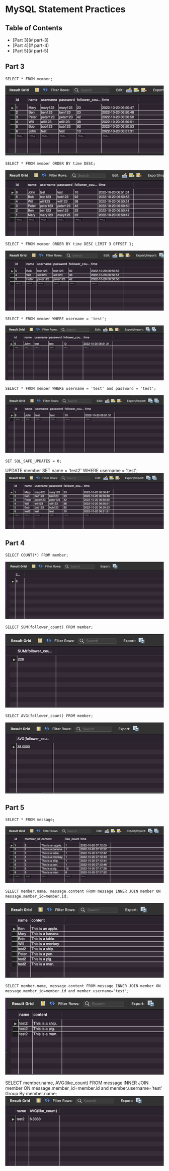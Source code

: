 # MySQL Statement Practices

## Table of Contents
* [Part 3](# part-3)
* [Part 4](# part-4)
* [Part 5](# part-5)


## Part 3

    SELECT * FROM member;
![screenshots/3-1](screenshots/3-1.png)

    SELECT * FROM member ORDER BY time DESC;
![screenshots/3-2](screenshots/3-2.png)

    SELECT * FROM member ORDER BY time DESC LIMIT 3 OFFSET 1;
![screenshots/3-3](screenshots/3-3.png)

    SELECT * FROM member WHERE username = 'test';
![screenshots/3-4](screenshots/3-4.png)

    SELECT * FROM member WHERE username = 'test' and password = 'test';
![screenshots/3-5](screenshots/3-5.png)

    SET SQL_SAFE_UPDATES = 0;
UPDATE member SET name = 'test2' WHERE username = 'test';
![screenshots/3-6](screenshots/3-6.png)

 
## Part 4
    SELECT COUNT(*) FROM member;
![screenshots/4-1](screenshots/4-1.png)

    SELECT SUM(follower_count) FROM member;
![screenshots/4-2](screenshots/4-2.png)

    SELECT AVG(follower_count) FROM member;
![screenshots/4-3](screenshots/4-3.png)


## Part 5

    SELECT * FROM message;
![screenshots/5-1](screenshots/5-1.png)

    SELECT member.name, message.content FROM message INNER JOIN member ON message.member_id=member.id;
![screenshots/5-2](screenshots/5-2.png)


    SELECT member.name, message.content FROM message INNER JOIN member ON message.member_id=member.id and member.username='test';
![screenshots/5-3](screenshots/5-3.png)


SELECT member.name, AVG(like_count) FROM message INNER JOIN member ON message.member_id=member.id and member.username='test' Group By member.name;
![screenshots/5-4](screenshots/5-4.png)


